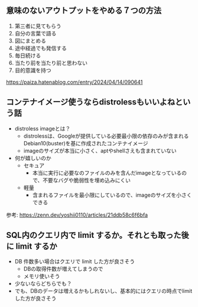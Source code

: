 ## 意味のないアウトプットをやめる７つの方法

1. 第三者に見てもらう
2. 自分の言葉で語る
3. 図にまとめる
4. 途中経過でも発信する
5. 毎日続ける
6. 当たり前を当たり前と思わない
7. 目的意識を持つ

https://paiza.hatenablog.com/entry/2024/04/14/090641

## コンテナイメージ使うならdistrolessもいいよねという話

- distroless imageとは？
    - distrolessは、Googleが提供している必要最小限の依存のみが含まれるDebian10(buster)を基に作成されたコンテナイメージ
    - imageのサイズが本当に小さく、aptやshellさえも含まれていない
- 何が嬉しいのか
    - セキュア
        - 本当に実行に必要なのファイルのみを含んだimageとなっているので、不要なバグや脆弱性を埋め込みにくい
    - 軽量
        - 含まれるファイルを最小限にしているので、imageのサイズを小さくできる

参考: https://zenn.dev/yoshii0110/articles/21ddb58c6f6bfa

## SQL内のクエリ内で limit するか。それとも取った後に limit するか

- DB 件数多い場合はクエリで limit した方が良さそう
    - DBの取得件数が増えてしまうので
    - メモリ使いそう
- 少ないならどちらでも？
- でも、DBのデータは増えるかもしれないし、基本的にはクエリの時点でlimitした方が良さそう